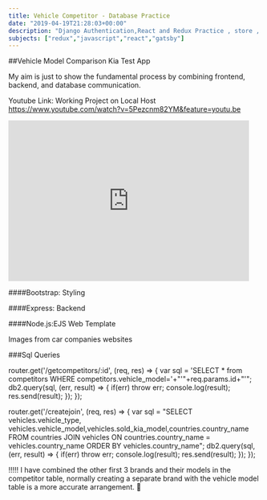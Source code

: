 ```yaml
---
title: Vehicle Competitor - Database Practice 
date: "2019-04-19T21:28:03+00:00"
description: "Django Authentication,React and Redux Practice , store , reducer etc ..."
subjects: ["redux","javascript","react","gatsby"]
---
```



##Vehicle Model Comparison 
Kia Test App

My aim is just to show the fundamental process by combining frontend, backend, and database communication.

Youtube Link: Working Project on Local Host https://www.youtube.com/watch?v=5Pezcnm82YM&feature=youtu.be

 <iframe width="480" height="320" src="https://www.youtube.com/embed/5Pezcnm82YM" title="YouTube video player" frameborder="0" allow="accelerometer; autoplay; clipboard-write; encrypted-media; gyroscope; picture-in-picture" allowfullscreen></iframe>

####Bootstrap: Styling 

####Express: Backend

####Node.js:EJS Web Template

Images from car companies websites

###Sql Queries

router.get('/getcompetitors/:id', (req, res) => { var sql = 'SELECT * from competitors WHERE competitors.vehicle_model='+"'"+req.params.id+"'"; db2.query(sql, (err, result) => { if(err) throw err; console.log(result); res.send(result); }); });

router.get('/createjoin', (req, res) => { var sql = "SELECT vehicles.vehicle_type, vehicles.vehicle_model,vehicles.sold_kia_model,countries.country_name FROM countries JOIN vehicles ON countries.country_name = vehicles.country_name ORDER BY vehicles.country_name"; db2.query(sql, (err, result) => { if(err) throw err; console.log(result); res.send(result); }); });

!!!!! I have combined the other first 3 brands and their models in the competitor table, normally creating a separate brand with the vehicle model table is a more accurate arrangement.
 💪






